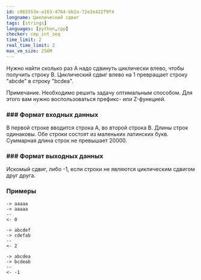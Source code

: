 ```yaml
---
id: c065553e-a163-4764-bb2a-72e2e422f9f4
longname: Циклический сдвиг
tags: [strings]
languages: [python,cpp]
checker: cmp_int_seq
time_limit: 2
real_time_limit: 2
max_vm_size: 256M
---
```


Нужно найти сколько раз A надо сдвинуть циклически влево, чтобы получить строку B.
Циклический сдвиг влево на 1 превращает строку "abcde" в строку "bcdea".

Примечание. Необходимо решить задачу оптимальным способом. Для этого вам нужно воспользоваться префикс- или Z-функцией.

### ### Формат входных данных

В первой строке вводится строка A, во второй строка B. Длины строк одинаковы.
Обе строки состоят из маленьких латинских букв. Суммарная длина строк не превышает 20000.

### ### Формат выходных данных

Искомый сдвиг, либо -1, если строки не являются циклическим сдвигом друг друга.

### Примеры

```
-> aaaaa
-> aaaaa
--
<- 0
```

```
-> abcdef
-> cdefab
--
<- 2
```

```
-> abcdea
-> bcdeab
--
<- -1
```
